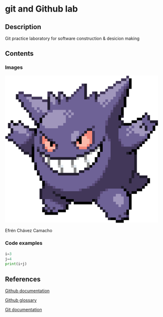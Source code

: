 # git and Github lab

<h2>Description</h2>

Git practice laboratory for software construction & desicion making

<h2>Contents</h2>
<h3>Images</h3>

![Image of gengar, my favorite pokemon.](https://github.com/Exfrenn/git-lab/blob/main/Gengar.png?raw=true)

Efrén Chávez Camacho

<h3>Code examples</h3>

```python
i=3
j=4
print(i+j)
```

<h2>References</h2>

[Github documentation](https://docs.github.com/en)

[Github glossary](https://docs.github.com/en/get-started/learning-about-github/github-glossary)

[Git documentation](https://git-scm.com/doc)
